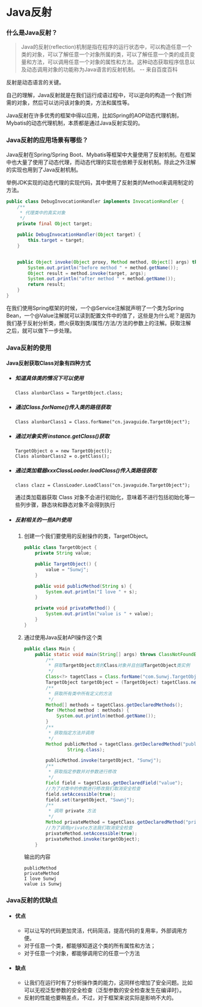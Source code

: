 # Java反射

### 什么是Java反射？

> Java的反射(reflection)机制是指在程序的运行状态中，可以构造任意一个类的对象，可以了解任意一个对象所属的类，可以了解任意一个类的成员变量和方法，可以调用任意一个对象的属性和方法。这种动态获取程序信息以及动态调用对象的功能称为Java语言的反射机制。 -- 来自百度百科

反射是动态语言的关键。

自己的理解，Java反射就是在我们运行成语过程中，可以逆向的构造一个我们所需的对象，然后可以访问该对象的类，方法和属性等。

Java反射在许多优秀的框架中得以应用，比如Spring的AOP动态代理机制，Mybatis的动态代理机制，本质都是通过Java反射实现的。

### Java反射的应用场景有哪些？

Java反射在Spring/Spring Boot、Mybatis等框架中大量使用了反射机制。在框架中也大量了使用了动态代理，而动态代理的实现也依赖于反射机制。除此之外注解的实现也用到了Java反射机制。

举例JDK实现的动态代理的实现代码，其中使用了反射类的Method来调用制定的方法。

```java
public class DebugInvocationHandler implements InvocationHandler {
    /**
     * 代理类中的真实对象
     */
    private final Object target;

    public DebugInvocationHandler(Object target) {
        this.target = target;
    }


    public Object invoke(Object proxy, Method method, Object[] args) throws InvocationTargetException, IllegalAccessException {
        System.out.println("before method " + method.getName());
        Object result = method.invoke(target, args);
        System.out.println("after method " + method.getName());
        return result;
    }
}
```

在我们使用Spring框架的时候，一个@Service注解就声明了一个类为Spring Bean，一个@Value注解就可以读到配置文件中的值了，这些是为什么呢？是因为我们基于反射分析类，燃火获取到类/属性/方法/方法的参数上的注解。获取注解之后，就可以做下一步处理。

### Java反射的使用

#### Java反射获取Class对象有四种方式

* ##### 知道具体类的情况下可以使用

  ```
  Class alunbarClass = TargetObject.class;
  ```

* ##### 通过Class.forName()传入类的路径获取

  ```
  Class alunbarClass1 = Class.forName("cn.javaguide.TargetObject");
  ```

* ##### 通过对象实例 instance.getClass()获取

  ```
  TargetObject o = new TargetObject();
  Class alunbarClass2 = o.getClass();
  ```

* ##### 通过类加载器xxxClassLoader.loadClass()传入类路径获取

  ```
  class clazz = ClassLoader.LoadClass("cn.javaguide.TargetObject");
  ```

  通过类加载器获取 Class 对象不会进行初始化，意味着不进行包括初始化等一些列步骤，静态块和静态对象不会得到执行

* ##### 反射相关的一些API使用

  1. 创建一个我们要使用的反射操作的类，TargetObject。

     ```java
     public class TargetObject {
         private String value;
     
         public TargetObject() {
             value = "Sunwj";
         }
     
         public void publicMethod(String s) {
             System.out.println("I love " + s);
         }
     
         private void privateMethod() {
             System.out.println("value is " + value);
         }
     }
     ```

  2. 通过使用Java反射API操作这个类

     ```java
     public class Main {
         public static void main(String[] args) throws ClassNotFoundException, NoSuchMethodException, IllegalAccessException, InstantiationException, InvocationTargetException, NoSuchFieldException {
             /**
              * 获取TargetObject类的Class对象并且创建TargetObject类实例
              */
             Class<?> tagetClass = Class.forName("com.Sunwj.TargetObject");
             TargetObject targetObject = (TargetObject) tagetClass.newInstance();
             /**
              * 获取所有类中所有定义的方法
              */
             Method[] methods = tagetClass.getDeclaredMethods();
             for (Method method : methods) {
                 System.out.println(method.getName());
             }
             /**
              * 获取指定方法并调用
              */
             Method publicMethod = tagetClass.getDeclaredMethod("publicMethod",
                     String.class);
     
             publicMethod.invoke(targetObject, "Sunwj");
             /**
              * 获取指定参数并对参数进行修改
              */
             Field field = tagetClass.getDeclaredField("value");
             //为了对类中的参数进行修改我们取消安全检查
             field.setAccessible(true);
             field.set(targetObject, "Suwnj");
             /**
              * 调用 private 方法
              */
             Method privateMethod = tagetClass.getDeclaredMethod("privateMethod");
             //为了调用private方法我们取消安全检查
             privateMethod.setAccessible(true);
             privateMethod.invoke(targetObject);
         }
     ```

     输出的内容

     ```
     publicMethod
     privateMethod
     I love Sunwj
     value is Sunwj
     ```

### Java反射的优缺点

* #### 优点

  * 可以让写的代码更加灵活，代码简洁，提高代码的复用率，外部调用方便。
  * 对于任意一个类，都能够知道这个类的所有属性和方法；
  * 对于任意一个对象，都能够调用它的任意一个方法

* #### 缺点

  * 让我们在运行时有了分析操作类的能力，这同样也增加了安全问题。比如可以无视泛型参数的安全检查（泛型参数的安全检查发生在编译时）。
  * 反射的性能也要稍差点，不过，对于框架来说实际是影响不大的。

  

